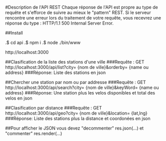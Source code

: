 
#Description de l'API REST
Chaque réponse de l'API est propre au type de requête et s'efforce de suivre au mieux le "pattern" REST. Si le serveur rencontre une erreur lors du traitement de votre requête, vous recevrez une réponse du type : HTTP/1.1 500 Internal Server Error. 

##Install

.$ cd api
.$ npm i
.$ node ./bin/www

http://localhost:3000

##Clasification de la liste des stations d'une ville 
###Requête :
GET http://localhost:3000/api/list?city= {nom de ville}&orderby= {name ou address}
###Réponse:
Liste des stations en json

##Chercher une station par nom ou par addresse 
###Requête :
GET http://localhost:3000/api/search?city= {nom de ville}&keyWord= {name ou address}
###Réponse:
Une station plus les velos disponibles et total des velos en json

##Clasification par distance 
###Requête :
GET http://localhost:3000/api/geo?city= {nom de ville}&location= {lat,lng}
###Réponse:
Liste des stations plus la distance et coordonées en json


##Pour afficher le JSON vous devez "decommenter" res.json(...) et "commenter" res.render(...) 

